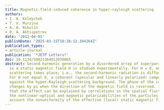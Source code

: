 ```yaml
---
title: Magnetic-field-induced coherence in hyper-rayleigh scattering
authors:
- I. A. Kolmychek
- T. V. Murzina
- A. A. Nikulin
- O. A. Aktsipetrov
date: '2012-04-01'
publishDate: '2025-03-15T18:26:12.344264Z'
publication_types:
- article-journal
publication: '*JETP Letters*'
doi: 10.1134/S002136401203006X
abstract: Second harmonic generation by a disordered array of superparamagnetic nanoparticles
  in a static magnetic field H is studied experimentally. For H = 0, only hyper-Rayleigh
  scattering takes place; i.e., the second-harmonic radiation is diffuse and unpolarized.
  For H not equal 0, a coherent (specular and linearly polarized) component appears
  against the hyper-Rayleigh scattering background. The phase of the coherent component
  changes by pi when the direction of the magnetic field is reversed. It is shown
  that the effect can be explained by correlations in the spatial fluctuations of
  the nonlinear-optical and magnetic polarizabilities of the particles, taking into
  account the nonuniformity of the effective (local) static magnetic field.
---
```

